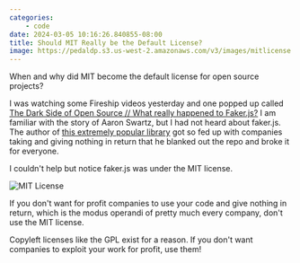 ```yaml
---
categories:
    - code
date: 2024-03-05 10:16:26.840855-08:00
title: Should MIT Really be the Default License?
image: https://pedaldp.s3.us-west-2.amazonaws.com/v3/images/mitlicense.jpg
---
```


When and why did MIT become the default license for open source projects?

I was watching some Fireship videos yesterday and one popped up called
[The Dark Side of Open Source // What really happened to Faker.js?](https://www.youtube.com/watch?v=R6S-b_k-ZKY)
I am familiar with the story of Aaron Swartz, but I had not heard about faker.js.
The author of [this extremely popular library](https://www.npmjs.com/package/faker) got so fed up with companies taking and giving nothing in return
that he blanked out the repo and broke it for everyone.

I couldn't help but notice faker.js was under the MIT license.

<!--more-->

![MIT License](https://pedaldp.s3.us-west-2.amazonaws.com/v3/images/mitlicense.jpg)

If you don't want for profit companies to use your code and give nothing in
return, which is the modus operandi of pretty much every company, don't use
the MIT license.

Copyleft licenses like the GPL exist for a reason. If you don't want companies
to exploit your work for profit, use them!
